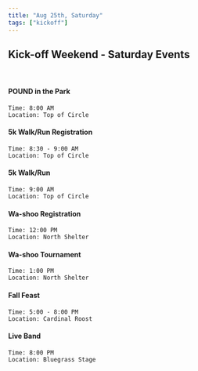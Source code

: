 ```yaml
---
title: "Aug 25th, Saturday"
tags: ["kickoff"]
---
```


## Kick-off Weekend - Saturday Events 

<br>

#### POUND in the Park
    Time: 8:00 AM 
    Location: Top of Circle

#### 5k Walk/Run Registration
    Time: 8:30 - 9:00 AM 
    Location: Top of Circle

#### 5k Walk/Run
    Time: 9:00 AM
    Location: Top of Circle

#### Wa-shoo Registration
    Time: 12:00 PM
    Location: North Shelter

#### Wa-shoo Tournament
    Time: 1:00 PM
    Location: North Shelter

#### Fall Feast
    Time: 5:00 - 8:00 PM
    Location: Cardinal Roost

#### Live Band
    Time: 8:00 PM
    Location: Bluegrass Stage
